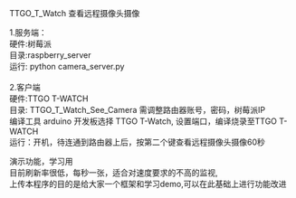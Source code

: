 
TTGO_T_Watch 查看远程摄像头摄像

1.服务端：<BR/>
   硬件:树莓派 <BR/>
   目录:raspberry_server <BR/>
   运行: python camera_server.py<BR/>
<BR/>
2.客户端<BR/>
   硬件:TTGO T-WATCH <BR/>
   目录: TTGO_T_Watch_See_Camera  需调整路由器账号，密码，树莓派IP<BR/>
   编译工具 arduino 开发板选择 TTGO T-Watch, 设置端口，编译烧录至TTGO T-WATCH <BR/>
   运行：开机，待连通到路由器上后，按第二个键查看远程摄像头摄像60秒
   
   演示功能，学习用 <br/>
   目前刷新率很低，每秒一张，适合对速度要求的不高的监视,<br/>
   上传本程序的目的是给大家一个框架和学习demo,可以在此基础上进行功能改进
   
